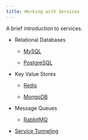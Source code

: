 ```yaml
---
title: Working with Services
---
```


A brief introduction to services.

* Relational Databases

  * [MySQL](relational-db/mysql.html)

  * [PostgreSQL](relational-db/postgresql.html)

* Key Value Stores

  * [Redis](key-value-store/redis.html)

  * [MongoDB](key-value-store/mongodb.html)

* Message Queues

  * [RabbitMQ](message-queue/rabbit.html)

* [Service Tunneling](tunneling/index.html)
